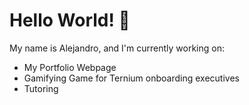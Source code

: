 # Hello World! 👋

My name is Alejandro, and I'm currently working on:

- My Portfolio Webpage
- Gamifying Game for Ternium onboarding executives
- Tutoring


